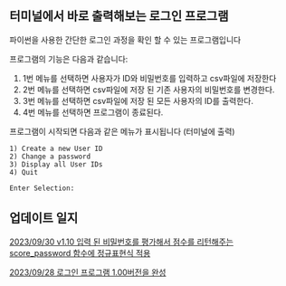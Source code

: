 ## 터미널에서 바로 출력해보는 로그인 프로그램


파이썬을 사용한 간단한 로그인 과정을 확인 할 수 있는 프로그램입니다


프로그램의 기능은 다음과 같습니다:

1. 1번 메뉴를 선택하면 사용자가 ID와 비밀번호를 입력하고 csv파일에 저장한다
2. 2번 메뉴를 선택하면 csv파일에 저장 된 기존 사용자의 비밀번호를 변경한다.
3. 3번 메뉴를 선택하면 csv파일에 저장 된 모든 사용자의 ID를 출력한다.
4. 4번 메뉴를 선택하면 프로그램이 종료된다.


프로그램이 시작되면 다음과 같은 메뉴가 표시됩니다 (터미널에 출력)

	1) Create a new User ID
	2) Change a password
	3) Display all User IDs
	4) Quit

	Enter Selection:



## 업데이트 일지

[2023/09/30 v1.10 입력 된 비밀번호를 평가해서 점수를 리턴해주는 score_password 함수에 정규표현식 적용](https://github.com/Ahnder/login_program_python/commit/f464516b27ad9bdd7b83d26bed6c6cb0cf4ab586)

[2023/09/28 로그인 프로그램 1.00버전을 완성](https://github.com/Ahnder/login_program_python/tree/b03fd71c68c93ceee4860b755bc6d7392100ad3f)